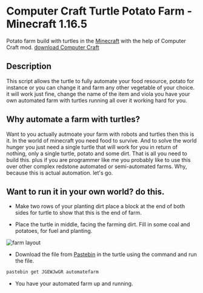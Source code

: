 # Computer Craft Turtle Potato Farm - Minecraft 1.16.5
Potato farm build with turtles in the [Minecraft](https://www.minecraft.net/en-us/about-minecraft) with the help of Computer Craft mod. [download Computer Craft](https://legacy.curseforge.com/minecraft/mc-mods/computercraft/download/2478952)

## Description
This script allows the turtle to fully automate your food resource, potato for instance or you can change it and farm any other vegetable of your choice. it will work just fine, change the name of the item and viola you have your own automated farm with turtles running all over it working hard for you.

## Why automate a farm with turtles?
Want to you actually autmoate your farm with robots and turtles then this is it.
In the world of minecraft you need food to survive. And to solve the world hunger you just need a single turtle that will work for you in return of nothing, only a single turtle, potato and some dirt. That is all you need to build this. plus if you are programmer like me you probably like to use this over other complex redstone automated or semi-automated farms. Why, because this is actual automation. let's go.

## Want to run it in your own world? do this.
- Make two rows of your planting dirt place a block at the end of both sides for turtle to show that this is the end of farm.

- Place the turtle in middle, facing the farming dirt. Fill in some coal and potatoes, for fuel and planting.

![farm layout](https://github.com/ShaikhMFazaluddin/cc-turtle-potato-farm/blob/master/images/2024-01-21_18.23.11.png?raw=true)

- Download the file from [Pastebin](https://pastebin.com/JGEWJwGR) in the turtle using the command and run the file.

```bash
pastebin get JGEWJwGR automatefarm
```
- You have your automated farm up and running.
